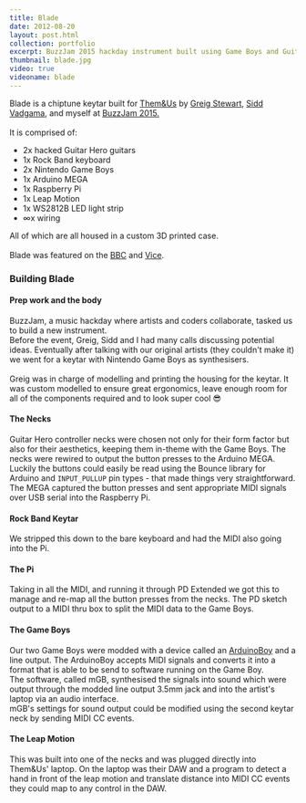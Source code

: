 ```yaml
---
title: Blade
date: 2012-08-20
layout: post.html
collection: portfolio
excerpt: BuzzJam 2015 hackday instrument built using Game Boys and Guitar Hero controllers.
thumbnail: blade.jpg
video: true
videoname: blade
---
```


Blade is a chiptune keytar built for <a href="http://www.themandusofficial.com" target="_blank">Them&amp;Us</a> by <a href="http://www.thereminhero.com/" target="_blank">Greig Stewart</a>, <a href="http://siddv.net/" target="_blank">Sidd Vadgama</a>, and myself at <a href="http://www.buzz-jam.com/">BuzzJam 2015.</a><br>
<br>
It is comprised of:

<ul>
	<li>2x hacked Guitar Hero guitars</li>
	<li>1x Rock Band keyboard</li>
	<li>2x Nintendo Game Boys</li>
	<li>1x Arduino MEGA</li>
	<li>1x Raspberry Pi</li>
	<li>1x Leap Motion</li>
	<li>1x WS2812B LED light strip</li>
	<li>∞x wiring</li>
</ul>

<p>
All of which are all housed in a custom 3D printed case.<br>
<br>
Blade was featured on the <a href="http://www.bbc.co.uk/newsbeat/article/34310120/six-emerging-music-acts-spend-two-days-making-six-new-instruments" target="_blank">BBC</a> and <a href="http://noisey.vice.com/en_uk/blog/buzz-jam-lets-artists-invent-their-own-musical-instrument" target="_blank">Vice</a>.
</p>

<div class="pure-u-1-1 clearer">
<h3>Building Blade</h3>
<h4>Prep work and the body</h4>
<p>
	BuzzJam, a music hackday where artists and coders collaborate, tasked us to build a new instrument.<br>
	Before the event, Greig, Sidd and I had many calls discussing potential ideas. Eventually after talking with our original artists (they couldn't make it) we went for a keytar with Nintendo Game Boys as synthesisers.<br>
	<br>
	Greig was in charge of modelling and printing the housing for the keytar. It was custom modelled to ensure great ergonomics, leave enough room for all of the components required and to look super cool 😎<br>
</p>
<h4>The Necks</h4>
<p>
	Guitar Hero controller necks were chosen not only for their form factor but also for their aesthetics, keeping them in-theme with the Game Boys. The necks were rewired to output the button presses to the Arduino MEGA. Luckily the buttons could easily be read using the Bounce library for Arduino and <code>INPUT_PULLUP</code> pin types - that made things very straightforward.<br>
	The MEGA captured the button presses and sent appropriate MIDI signals over USB serial into the Raspberry Pi.
</p>
<h4>Rock Band Keytar</h4>
<p>
	We stripped this down to the bare keyboard and had the MIDI also going into the Pi.
</p>
<h4>The Pi</h4>
<p>
	Taking in all the MIDI, and running it through PD Extended we got this to manage and re-map all the button presses from the necks. The PD sketch output to a MIDI thru box to split the MIDI data to the Game Boys.
</p>
<h4>The Game Boys</h4>
<p>
	Our two Game Boys were modded with a device called an <a href="https://github.com/trash80/Arduinoboy" target="_blank">ArduinoBoy</a> and a line output. The ArduinoBoy accepts MIDI signals and converts it into a format that is able to be send to software running on the Game Boy.<br>
	The software, called mGB, synthesised the signals into sound which were output through the modded line output 3.5mm jack and into the artist's laptop via an audio interface.<br>
	mGB's settings for sound output could be modified using the second keytar neck by sending MIDI CC events.
</p>
<h4>The Leap Motion</h4>
<p>
	This was built into one of the necks and was plugged directly into Them&amp;Us' laptop. On the laptop was their DAW and a program to detect a hand in front of the leap motion and translate distance into MIDI CC events they could map to any control in the DAW.
</p>
</div>